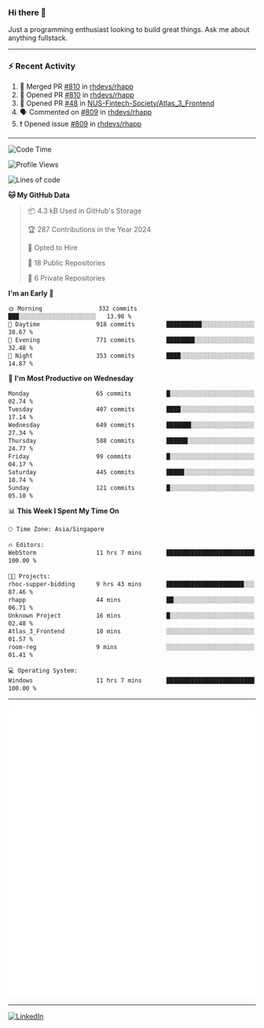 ### Hi there 👋

<!--
**gnimnix/gnimnix** is a ✨ _special_ ✨ repository because its `README.md` (this file) appears on your GitHub profile.

Here are some ideas to get you started:

- 🔭 I’m currently working on ...
- 🌱 I’m currently learning ...
- 👯 I’m looking to collaborate on ...
- 🤔 I’m looking for help with ...
- 💬 Ask me about ...
- 📫 How to reach me: ...
- 😄 Pronouns: ...
- ⚡ Fun fact: ...
-->

Just a programming enthusiast looking to build great things. Ask me about anything fullstack.

---


### :zap: Recent Activity

<!--START_SECTION:activity-->
1. 🎉 Merged PR [#810](https://github.com/rhdevs/rhapp/pull/810) in [rhdevs/rhapp](https://github.com/rhdevs/rhapp)
2. 💪 Opened PR [#810](https://github.com/rhdevs/rhapp/pull/810) in [rhdevs/rhapp](https://github.com/rhdevs/rhapp)
3. 💪 Opened PR [#48](https://github.com/NUS-Fintech-Society/Atlas_3_Frontend/pull/48) in [NUS-Fintech-Society/Atlas_3_Frontend](https://github.com/NUS-Fintech-Society/Atlas_3_Frontend)
4. 🗣 Commented on [#809](https://github.com/rhdevs/rhapp/issues/809#issuecomment-2151835614) in [rhdevs/rhapp](https://github.com/rhdevs/rhapp)
5. ❗ Opened issue [#809](https://github.com/rhdevs/rhapp/issues/809) in [rhdevs/rhapp](https://github.com/rhdevs/rhapp)
<!--END_SECTION:activity-->

---

<!--START_SECTION:waka-->
![Code Time](http://img.shields.io/badge/Code%20Time-82%20hrs%2038%20mins-blue)

![Profile Views](http://img.shields.io/badge/Profile%20Views-45-blue)

![Lines of code](https://img.shields.io/badge/From%20Hello%20World%20I%27ve%20Written-615.4%20thousand%20lines%20of%20code-blue)

**🐱 My GitHub Data** 

> 📦 4.3 kB Used in GitHub's Storage 
 > 
> 🏆 287 Contributions in the Year 2024
 > 
> 💼 Opted to Hire
 > 
> 📜 18 Public Repositories 
 > 
> 🔑 6 Private Repositories 
 > 
**I'm an Early 🐤** 

```text
🌞 Morning                332 commits         ███░░░░░░░░░░░░░░░░░░░░░░   13.98 % 
🌆 Daytime                918 commits         ██████████░░░░░░░░░░░░░░░   38.67 % 
🌃 Evening                771 commits         ████████░░░░░░░░░░░░░░░░░   32.48 % 
🌙 Night                  353 commits         ████░░░░░░░░░░░░░░░░░░░░░   14.87 % 
```
📅 **I'm Most Productive on Wednesday** 

```text
Monday                   65 commits          █░░░░░░░░░░░░░░░░░░░░░░░░   02.74 % 
Tuesday                  407 commits         ████░░░░░░░░░░░░░░░░░░░░░   17.14 % 
Wednesday                649 commits         ███████░░░░░░░░░░░░░░░░░░   27.34 % 
Thursday                 588 commits         ██████░░░░░░░░░░░░░░░░░░░   24.77 % 
Friday                   99 commits          █░░░░░░░░░░░░░░░░░░░░░░░░   04.17 % 
Saturday                 445 commits         █████░░░░░░░░░░░░░░░░░░░░   18.74 % 
Sunday                   121 commits         █░░░░░░░░░░░░░░░░░░░░░░░░   05.10 % 
```


📊 **This Week I Spent My Time On** 

```text
🕑︎ Time Zone: Asia/Singapore

🔥 Editors: 
WebStorm                 11 hrs 7 mins       █████████████████████████   100.00 % 

🐱‍💻 Projects: 
rhoc-supper-bidding      9 hrs 43 mins       ██████████████████████░░░   87.46 % 
rhapp                    44 mins             ██░░░░░░░░░░░░░░░░░░░░░░░   06.71 % 
Unknown Project          16 mins             █░░░░░░░░░░░░░░░░░░░░░░░░   02.48 % 
Atlas_3_Frontend         10 mins             ░░░░░░░░░░░░░░░░░░░░░░░░░   01.57 % 
room-reg                 9 mins              ░░░░░░░░░░░░░░░░░░░░░░░░░   01.41 % 

💻 Operating System: 
Windows                  11 hrs 7 mins       █████████████████████████   100.00 % 
```


<!--END_SECTION:waka-->

---

<img src="https://github.com/gnimnix/github-stats-transparent/blob/output/generated/overview.svg" /><img src="https://github.com/gnimnix/github-stats-transparent/blob/output/generated/languages.svg" />


---

<a href="https://www.linkedin.com/in/xmluu/" target="_blank"><img src="https://img.shields.io/badge/LinkedIn-%230077B5.svg?&style=flat-square&logo=linkedin&logoColor=white" alt="LinkedIn"></a>
